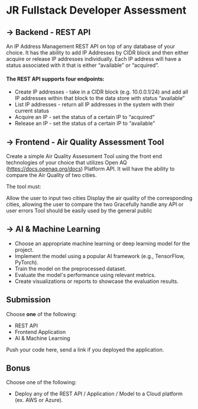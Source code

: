# JR Fullstack Developer Assessment

## -> Backend - REST API
An IP Address Management REST API on top of any database of your choice. It has the ability to add IP Addresses by CIDR block and then either acquire or release IP addresses individually. Each IP address will have a status associated with it that is either “available” or “acquired”.

#### The REST API supports four endpoints:

* Create IP addresses - take in a CIDR block (e.g. 10.0.0.1/24) and add all IP addresses within that block to the data store with status “available”
* List IP addresses - return all IP addresses in the system with their current status
* Acquire an IP - set the status of a certain IP to “acquired”
* Release an IP - set the status of a certain IP to “available”


## -> Frontend - Air Quality Assessment Tool

Create a simple Air Quality Assessment Tool using the front end technologies of your choice that utilizes Open AQ (https://docs.openaq.org/docs) Platform API. It will have the ability to compare the Air Quality of two cities.

The tool must:

Allow the user to input two cities
Display the air quality of the corresponding cities, allowing the user to compare the two
Gracefully handle any API or user errors
Tool should be easily used by the general public

## -> AI & Machine Learning
* Choose an appropriate machine learning or deep learning model for the project.
* Implement the model using a popular AI framework (e.g., TensorFlow, PyTorch).
* Train the model on the preprocessed dataset.
* Evaluate the model's performance using relevant metrics.
* Create visualizations or reports to showcase the evaluation results.


## Submission
Choose **one** of the following:
* REST API
* Frontend Application
* AI & Machine Learning

Push your code here, send a link if you deployed the application.


## Bonus
Choose one of the following:
* Deploy any of the REST API / Application / Model to a Cloud platform (ex. AWS or Azure).

